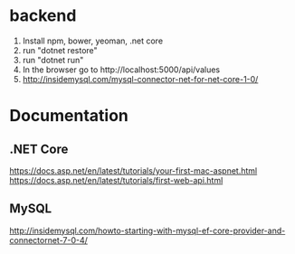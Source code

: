 # backend

1. Install npm, bower, yeoman, .net core
2. run "dotnet restore"
3. run "dotnet run"
4. In the browser go to http://localhost:5000/api/values
5. http://insidemysql.com/mysql-connector-net-for-net-core-1-0/


# Documentation


## .NET Core

https://docs.asp.net/en/latest/tutorials/your-first-mac-aspnet.html
https://docs.asp.net/en/latest/tutorials/first-web-api.html

## MySQL

http://insidemysql.com/howto-starting-with-mysql-ef-core-provider-and-connectornet-7-0-4/
